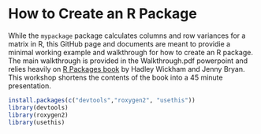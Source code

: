 
<!-- README.md is generated from README.Rmd. Please edit that file -->

# How to Create an R Package

<!-- badges: start -->

<!-- badges: end -->

While the `mypackage` package calculates columns and row variances for a
matrix in R, this GitHub page and documents are meant to providie a
minimal working example and walkthrough for how to create an R package.
The main walkthrough is provided in the Walkthrough.pdf powerpoint and
relies heavily on [R Packages book](https://r-pkgs.org/index.html) by
Hadley Wickham and Jenny Bryan. This workshop shortens the contents of
the book into a 45 minute presentation.

``` r
install.packages(c("devtools","roxygen2", "usethis"))
library(devtools)
library(roxygen2)
library(usethis)
```
